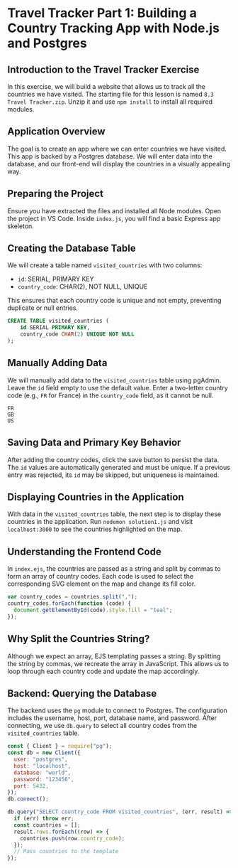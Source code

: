 # Travel Tracker Part 1: Building a Country Tracking App with Node.js and Postgres

## Introduction to the Travel Tracker Exercise

In this exercise, we will build a website that allows us to track all the countries we have visited. The starting file for this lesson is named `8.3 Travel Tracker.zip`. Unzip it and use `npm install` to install all required modules.

## Application Overview

The goal is to create an app where we can enter countries we have visited. This app is backed by a Postgres database. We will enter data into the database, and our front-end will display the countries in a visually appealing way.

## Preparing the Project

Ensure you have extracted the files and installed all Node modules. Open the project in VS Code. Inside `index.js`, you will find a basic Express app skeleton.

## Creating the Database Table

We will create a table named `visited_countries` with two columns:

- `id`: SERIAL, PRIMARY KEY
- `country_code`: CHAR(2), NOT NULL, UNIQUE

This ensures that each country code is unique and not empty, preventing duplicate or null entries.

```sql
CREATE TABLE visited_countries (
    id SERIAL PRIMARY KEY,
    country_code CHAR(2) UNIQUE NOT NULL
);
```

## Manually Adding Data

We will manually add data to the `visited_countries` table using pgAdmin. Leave the `id` field empty to use the default value. Enter a two-letter country code (e.g., `FR` for France) in the `country_code` field, as it cannot be null.

```text
FR
GB
US
```

## Saving Data and Primary Key Behavior

After adding the country codes, click the save button to persist the data. The `id` values are automatically generated and must be unique. If a previous entry was rejected, its `id` may be skipped, but uniqueness is maintained.

## Displaying Countries in the Application

With data in the `visited_countries` table, the next step is to display these countries in the application. Run `nodemon solution1.js` and visit `localhost:3000` to see the countries highlighted on the map.

## Understanding the Frontend Code

In `index.ejs`, the countries are passed as a string and split by commas to form an array of country codes. Each code is used to select the corresponding SVG element on the map and change its fill color.

```js
var country_codes = countries.split(",");
country_codes.forEach(function (code) {
  document.getElementById(code).style.fill = "teal";
});
```

## Why Split the Countries String?

Although we expect an array, EJS templating passes a string. By splitting the string by commas, we recreate the array in JavaScript. This allows us to loop through each country code and update the map accordingly.

## Backend: Querying the Database

The backend uses the `pg` module to connect to Postgres. The configuration includes the username, host, port, database name, and password. After connecting, we use `db.query` to select all country codes from the `visited_countries` table.

```js
const { Client } = require("pg");
const db = new Client({
  user: "postgres",
  host: "localhost",
  database: "world",
  password: "123456",
  port: 5432,
});
db.connect();
```

```js
db.query("SELECT country_code FROM visited_countries", (err, result) => {
  if (err) throw err;
  const countries = [];
  result.rows.forEach((row) => {
    countries.push(row.country_code);
  });
  // Pass countries to the template
});
```
